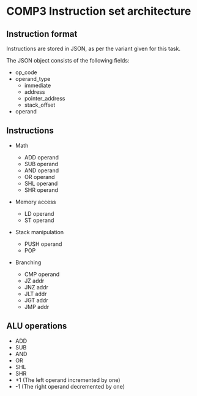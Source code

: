 # COMP3 Instruction set architecture

## Instruction format

Instructions are stored in JSON, as per the variant given for this task.

The JSON object consists of the following fields:

- op_code
- operand_type
    - immediate
    - address
    - pointer_address
    - stack_offset
- operand

## Instructions

- Math
    - ADD operand
    - SUB operand
    - AND operand
    - OR operand
    - SHL operand
    - SHR operand

- Memory access
    - LD operand
    - ST operand

- Stack manipulation
    - PUSH operand
    - POP

- Branching
    - CMP operand
    - JZ addr
    - JNZ addr
    - JLT addr
    - JGT addr
    - JMP addr

## ALU operations

- ADD
- SUB
- AND
- OR
- SHL
- SHR
- +1 (The left operand incremented by one)
- -1 (The right operand decremented by one)
